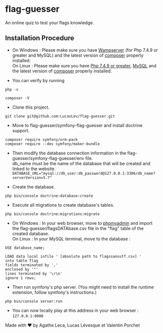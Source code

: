 # flag-guesser

An online quiz to test your flags knowledge.  

## Installation Procedure 

* On Windows : Please make sure you have [Wampserver](https://www.wampserver.com/) (for Php 7.4.9 or greater and MySQL) and the latest version of [composer](https://getcomposer.org/) properly installed.  
On Linux :
Please make sure you have [Php 7.4.9 or greater](https://www.php.net), [MySQL](https://www.mysql.com/) and the latest version of [composer](https://getcomposer.org/) properly installed.  

* You can verify by running  
```
php -v
```   
```
composer -V
```

* Clone this project.  
```
git clone git@github.com:LucasLev/flag-guesser.git
```  

* Move to flag-guesser/symfony-flag-guesser and install doctrine support.  
```
composer require symfony/orm-pack
composer require --dev symfony/maker-bundle
```     

* Then modify the database connection information in the flag-guesser/symfony-flag-guesser/env file.  
db_name must be the name of the database that will be created and linked to the website.  
```DATABASE_URL="mysql://db_user:db_password@127.0.0.1:3306/db_name?serverVersion=5.7"```  

* Create the database.  
```
php bin/console doctrine:database:create
```  

* Execute all migrations to create database's tables.  
```
php bin/console doctrine:migrations:migrate
```  

* On Windows : In your web browser, move to [phpmyadmin](http://localhost/phpmyadmin/) and import the flag-guesser/flagsDATAbase.csv file in the "flag" table of the created database.   
On Linux : In your MySQL terminal, move to the database :  
```
USE database_name;
```  
```  
LOAD data local infile ' [absolute path to flagssansutf.csv] '  
into table flag  
fields terminated by ','  
enclosed by '"'  
lines terminated by '\r\n'  
ignore 1 rows; 
```  

* Then run symfony's php server. (You might need to install the runtime extension, follow symfony's instructions.)  
```
php bin/console server:run
```  

* You can now locally play at this address in your web browser :  ```127.0.0.1:8000```  

Made with ❤ by Agathe Leca, Lucas Lévesque et Valentin Porchet
